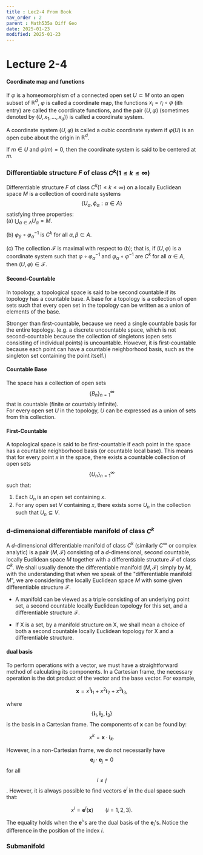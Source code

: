 ```yaml
---
title : Lec2-4 From Book
nav_order : 2
parent : Math535a Diff Geo
date: 2025-01-23
modified: 2025-01-23
---
```

# Lecture 2-4  
#### Coordinate map and functions  
If $\varphi$ is a homeomorphism of a connected open set $U \subset M$ onto an open subset of $\mathbb{R}^d$, 
$\varphi$ is called a coordinate map, the functions $x_i = r_i \circ \varphi$ (ith entry) are called the coordinate functions, 
and the pair $(U, \varphi)$ (sometimes denoted by $(U, x_1, \ldots, x_d)$) is called a coordinate system. 

A coordinate system $(U, \varphi)$ is called a cubic coordinate system if $\varphi(U)$ is an open cube about the origin in $\mathbb{R}^d$. 

If $m \in U$ and $\varphi(m) = 0$, then the coordinate system is said to be centered at $m$.

### Differentiable structure $F$ of class $C^k (1 \le k \le \infty)$  
Differentiable structure $F$ of class $C^k (1 \le k \le \infty)$ on a locally Euclidean space $M$ is a collection of coordinate systems $$ \{ U_{\alpha}, \phi_{\alpha}: \alpha \in A \}$$ satisfying three properties:  
(a) $\bigcup_{\alpha \in A} U_\alpha = M$.

(b) $\varphi_\beta \circ \varphi_\alpha^{-1}$ is $C^k$ for all $\alpha, \beta \in A$.

(c) The collection $\mathcal{F}$ is maximal with respect to (b); that is, if $(U, \varphi)$ is a coordinate system such that 
$\varphi \circ \varphi_\alpha^{-1}$ and $\varphi_\alpha \circ \varphi^{-1}$ are $C^k$ for all $\alpha \in A$, then $(U, \varphi) \in \mathcal{F}$.



#### Second-Countable  
In topology, a topological space is said to be second countable if its topology has a countable base. A base for a topology is a collection of open sets such that every open set in the topology can be written as a union of elements of the base.  

Stronger than first-countable, because we need a single countable basis for the entire topology. (e.g. a discrete uncountable space, which is not second-countable because the collection of singletons (open sets consisting of individual points) is uncountable. However, it is first-countable because each point can have a countable neighborhood basis, such as the singleton set containing the point itself.)

#### Countable Base  
The space has a collection of open sets $$\{B_n\}_{n=1}^\infty$$ that is countable (finite or countably infinite).  
For every open set $U$ in the topology, $U$ can be expressed as a union of sets from this collection.

#### First-Countable  
A topological space is said to be first-countable if each point in the space has a countable neighborhood basis (or countable local base). This means that for every point $x$ in the space, there exists a countable collection of open sets $$\{U_n\}_{n=1}^\infty$$ such that:

1. Each $U_n$ is an open set containing $x$.
2. For any open set $V$ containing $x$, there exists some $U_n$ in the collection such that $U_n \subseteq V$.

### d-dimensional differentiable manifold of class $C^k$  
A $d$-dimensional differentiable manifold of class $C^k$ (similarly $C^\infty$ or complex analytic) is a pair $(M, \mathcal{F})$ consisting of a $d$-dimensional, second countable, locally Euclidean space $M$ together with a differentiable structure $\mathcal{F}$ of class $C^k$. We shall usually denote the differentiable manifold $(M, \mathcal{F})$ simply by $M$, with the understanding that when we speak of the "differentiable manifold $M$", we are considering the locally Euclidean space $M$ with some given differentiable structure $\mathcal{F}$.

* A manifold can be viewed as a triple consisting of an underlying point set, a second countable locally Euclidean topology for this set, and a differentiable structure $\mathcal{F}$.  

* If X is a set, by a manifold structure on X, we shall mean a choice
of both a second countable locally Euclidean topology for X and a differentiable structure.  

#### dual basis  
To perform operations with a vector, we must have a straightforward method of calculating its components. In a Cartesian frame, the necessary operation is the dot product of the vector and the base vector. For example,

$$
\mathbf{x} = x^{1}\mathbf{i}_{1} + x^{2}\mathbf{i}_{2} + x^{3}\mathbf{i}_{3},
$$

where $$\{\mathbf{i}_{1}, \mathbf{i}_{2}, \mathbf{i}_{3}\}$$ is the basis in a Cartesian frame. The components of $\mathbf{x}$ can be found by:

$$
x^{k} = \mathbf{x} \cdot \mathbf{i}_{k}.
$$

However, in a non-Cartesian frame, we do not necessarily have $$\mathbf{e}_{i} \cdot \mathbf{e}_{j} = 0$$ for all $$i \neq j$$. However, it is always possible to find vectors $\mathbf{e}^{i}$ in the dual space such that:

$$
x^{i} = \mathbf{e}^{i}(\mathbf{x}) \qquad (i = 1, 2, 3).
$$

The equality holds when the $\mathbf{e}^{i}$'s are the dual basis of the $\mathbf{e}_{i}$'s. Notice the difference in the position of the index $i$.
  
### Submanifold
